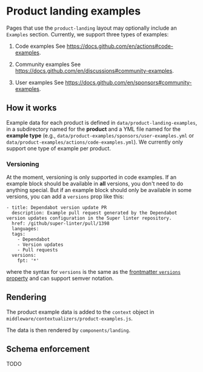 # Product landing examples

Pages that use the `product-landing` layout may optionally include an `Examples` section. Currently, we support three types of examples:

1. Code examples
   See https://docs.github.com/en/actions#code-examples.

2. Community examples
   See https://docs.github.com/en/discussions#community-examples.

3. User examples
   See https://docs.github.com/en/sponsors#community-examples.

## How it works

Example data for each product is defined in `data/product-landing-examples`, in a subdirectory named for the **product** and a YML file named for the **example type** (e.g., `data/product-examples/sponsors/user-examples.yml` or `data/product-examples/actions/code-examples.yml`). We currently only support one type of example per product.

### Versioning

At the moment, versioning is only supported in code examples. If an example block should be available in **all** versions, you don't need to do anything special. But if an example block should only be available in some versions, you can add a `versions` prop like this:

```
- title: Dependabot version update PR
  description: Example pull request generated by the Dependabot version updates configuration in the Super linter repository.
  href: /github/super-linter/pull/1398
  languages:
  tags:
    - Dependabot
    - Version updates
    - Pull requests
  versions:
    fpt: '*'
```

where the syntax for `versions` is the same as the [frontmatter `versions` property](content/README.md) and can support semver notation.

## Rendering

The product example data is added to the `context` object in `middleware/contextualizers/product-examples.js`.

The data is then rendered by `components/landing`.

## Schema enforcement

TODO

